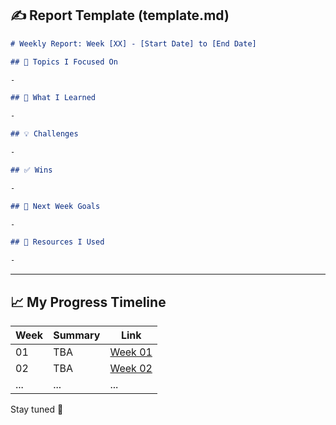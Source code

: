 ## ✍️ Report Template (template.md)

```markdown
# Weekly Report: Week [XX] - [Start Date] to [End Date]

## 📌 Topics I Focused On

-

## 📘 What I Learned

-

## 💡 Challenges

-

## ✅ Wins

-

## 🔁 Next Week Goals

-

## 📎 Resources I Used

-
```

---

## 📈 My Progress Timeline

| Week | Summary | Link                          |
| ---- | ------- | ----------------------------- |
| 01   | TBA     | [Week 01](reports/week-01.md) |
| 02   | TBA     | [Week 02](reports/week-02.md) |
| ...  | ...     | ...                           |

Stay tuned 🚀
